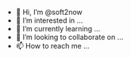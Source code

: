 - 👋 Hi, I’m @soft2now
- 👀 I’m interested in ...
- 🌱 I’m currently learning ...
- 💞️ I’m looking to collaborate on ...
- 📫 How to reach me ...

<!---
soft2now/soft2now is a ✨ special ✨ repository because its `README.md` (this file) appears on your GitHub profile.
You can click the Preview link to take a look at your changes.
--->
